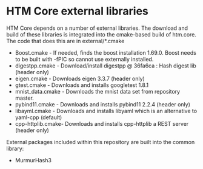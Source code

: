 HTM Core external libraries
=============================


HTM Core depends on a number of external libraries. The download and build of these libraries is
integrated into the cmake-based build of htm.core.  The code that does this are in external/*.cmake

- Boost.cmake      - If needed, finds the boost installation 1.69.0. Boost needs to be built with -fPIC so cannot use externally installed.
- digestpp.cmake   - Download/install digestpp @ 36fa6ca : Hash digest lib (header only)
- eigen.cmake      - Downloads eigen 3.3.7  (header only)
- gtest.cmake      - Downloads and installs googletest 1.8.1
- mnist_data.cmake - Downloads the mnist data set from repository master.
- pybind11.cmake   - Downloads and installs pybind11 2.2.4  (header only)
- libayml.cmake    - Downloads and installs libyaml which is an alternative to yaml-cpp (default) 
- cpp-httplib.cmake- Downloads and installs cpp-httplib a REST server (header only)

External packages included within this repository are built into the common library:

- MurmurHash3

